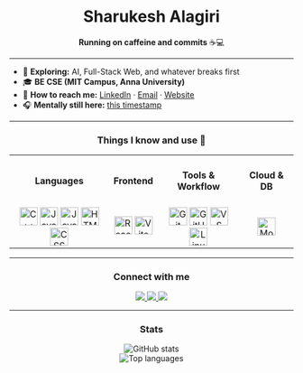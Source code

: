 <!-- Profile README - Sharukesh Alagiri -->

<h1 align="center">Sharukesh Alagiri</h1>

<p align="center">
  <strong>Running on caffeine and commits</strong> ☕💻
</p>

---

- 🧠 <strong>Exploring:</strong> AI, Full-Stack Web, and whatever breaks first
- 🎓 <strong>BE CSE (MIT Campus, Anna University)</strong>
- 🧩 <strong>How to reach me:</strong> <a href="https://www.linkedin.com/in/sharukeshalagiri/">LinkedIn</a> · <a href="mailto:sharukeshalagiri@gmail.com">Email</a> · <a href="https://sharukesh.com">Website</a>
- 🎧 <strong>Mentally still here:</strong> <a href="https://www.youtube.com/watch?v=5MJiJUAUwbw&t=2m38s">this timestamp</a>

---

<h3 align="center">Things I know and use 🌱</h3>

<!-- CATEGORIES RIBBONS -->
<table align="center">
  <tr>
    <td align="center"><h4>Languages</h4></td>
    <td align="center"><h4>Frontend</h4></td>
    <td align="center"><h4>Tools & Workflow</h4></td>
    <td align="center"><h4>Cloud & DB</h4></td>
  </tr>
  <tr>
    <td align="center">
      <img alt="C++" height="32" src="https://cdn.jsdelivr.net/gh/devicons/devicon/icons/cplusplus/cplusplus-original.svg" />
      <img alt="Java" height="32" src="https://cdn.jsdelivr.net/gh/devicons/devicon/icons/java/java-original.svg" />
      <img alt="JavaScript" height="32" src="https://cdn.jsdelivr.net/gh/devicons/devicon/icons/javascript/javascript-original.svg" />
      <img alt="HTML5" height="32" src="https://cdn.jsdelivr.net/gh/devicons/devicon/icons/html5/html5-original.svg" />
      <img alt="CSS3" height="32" src="https://cdn.jsdelivr.net/gh/devicons/devicon/icons/css3/css3-original.svg" />
    </td>
    <td align="center">
      <img alt="React" height="32" src="https://cdn.jsdelivr.net/gh/devicons/devicon/icons/react/react-original.svg" />
      <img alt="Vite" height="32" src="https://cdn.jsdelivr.net/gh/devicons/devicon/icons/vite/vite-original.svg" />
    </td>
    <td align="center">
      <img alt="Git" height="32" src="https://cdn.jsdelivr.net/gh/devicons/devicon/icons/git/git-original.svg" />
      <img alt="GitHub" height="32" src="https://cdn.jsdelivr.net/gh/devicons/devicon/icons/github/github-original.svg" />
      <img alt="VS Code" height="32" src="https://cdn.jsdelivr.net/gh/devicons/devicon/icons/vscode/vscode-original.svg" />
      <img alt="Linux" height="32" src="https://cdn.jsdelivr.net/gh/devicons/devicon/icons/linux/linux-original.svg" />
    </td>
    <td align="center">
      <img alt="MongoDB" height="32" src="https://cdn.jsdelivr.net/gh/devicons/devicon/icons/mongodb/mongodb-original.svg" />
      <!-- add later when used -->
      <!-- <img alt="Firebase" height="32" src="https://cdn.jsdelivr.net/gh/devicons/devicon/icons/firebase/firebase-plain.svg" /> -->
    </td>
  </tr>
</table>

---

<h3 align="center">Connect with me</h3>

<p align="center">
  <a href="https://www.linkedin.com/in/sharukeshalagiri/">
    <img src="https://img.shields.io/badge/LinkedIn-0A66C2?style=for-the-badge&logo=linkedin&logoColor=white" />
  </a>
  <a href="mailto:sharukeshalagiri@gmail.com">
    <img src="https://img.shields.io/badge/Email-D14836?style=for-the-badge&logo=gmail&logoColor=white" />
  </a>
  <a href="https://sharukesh.com">
    <img src="https://img.shields.io/badge/Website-111?style=for-the-badge&logo=About.me&logoColor=white" />
  </a>
</p>

---

<h3 align="center">Stats</h3>

<p align="center">
  <img src="https://github-readme-stats.vercel.app/api?username=sharukeshalagiri&show_icons=true&theme=tokyonight&hide_border=false" alt="GitHub stats" />
  <br/>
  <img src="https://github-readme-stats.vercel.app/api/top-langs/?username=sharukeshalagiri&layout=compact&theme=tokyonight&hide_border=false" alt="Top languages" />
</p>
